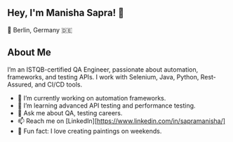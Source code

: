 ## Hey, I'm Manisha Sapra! 👋
📍 Berlin, Germany 🇩🇪

## About Me

I’m an ISTQB-certified QA Engineer, passionate about automation, frameworks, and testing APIs. 
I work with Selenium, Java, Python, Rest-Assured, and CI/CD tools.

- 🔭 I’m currently working on automation frameworks.
- 🌱 I’m learning advanced API testing and performance testing. 
- 💬 Ask me about QA, testing careers.
- 📫 Reach me on [LinkedIn][https://www.linkedin.com/in/sapramanisha/]
- 🎨 Fun fact: I love creating paintings on weekends.


